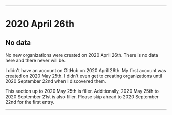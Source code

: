 
***

# 2020 April 26th

## No data

No new organizations were created on 2020 April 26th. There is no data here and there never will be.

I didn't have an account on GitHub on 2020 April 26th. My first account was created on 2020 May 25th. I didn't even get to creating organizations until 2020 September 22nd when I discovered them.

This section up to 2020 May 25th is filler. Additionally, 2020 May 25th to 2020 September 21st is also filler. Please skip ahead to 2020 September 22nd for the first entry.

***
